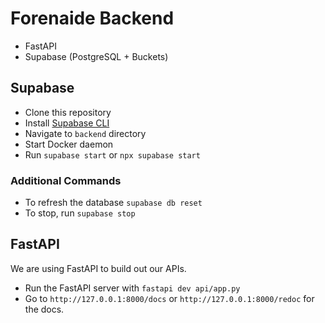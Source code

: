 # Forenaide Backend

- FastAPI
- Supabase (PostgreSQL + Buckets)

## Supabase

- Clone this repository
- Install [Supabase CLI](https://supabase.com/docs/guides/local-development/cli/getting-started#installing-the-supabase-cli)
- Navigate to `backend` directory
- Start Docker daemon
- Run `supabase start` or `npx supabase start`

### Additional Commands

- To refresh the database `supabase db reset`
- To stop, run `supabase stop`

## FastAPI

We are using FastAPI to build out our APIs.

- Run the FastAPI server with `fastapi dev api/app.py`
- Go to `http://127.0.0.1:8000/docs` or `http://127.0.0.1:8000/redoc` for the docs.
